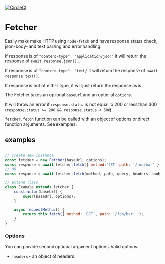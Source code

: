 [![CircleCI](https://circleci.com/gh/debitoor/fetcher/tree/master.svg?style=svg)](https://circleci.com/gh/debitoor/fetcher/tree/master)

# Fetcher

Easily make make HTTP using `node-fetch` and have response status check, json-body- and text parsing and error handling.

If response is of `"content-type": "application/json"` it will return the response of `await response.json();`.

If response is of `"content-type": "text/` it will return the response of `await response.text()`.

If response is not of either type, it will just return the response as is.

The Fetcher takes an optional `baseUrl` and an optional `options`.

It will throw an error if `response.status` is not equal to 200 or less than 300 (`response.status >= 200 && response.status < 300`).

`fetcher.fetch` function can be called with an object of options or direct function arguments. See examples.

## examples

```javascript

// create new instance
const fetcher = new Fetcher(baseUrl, options);
const response = await fetcher.fetch({ method:'GET' path: '/foo/bar' });
// OR 
const response = await fetcher.fetch(method, path, query, headers, body)

// extend class
class Example extends Fetcher {
	constructor(baseUrl) {
		super(baseUrl, options);
	}

	async requestMethod() {
		return this.fetch({ method: 'GET', path: '/foo/bar' });
	}
}
```

### Options

You can provide second optional argument options. Valid options:

* `headers` - an object of headers.